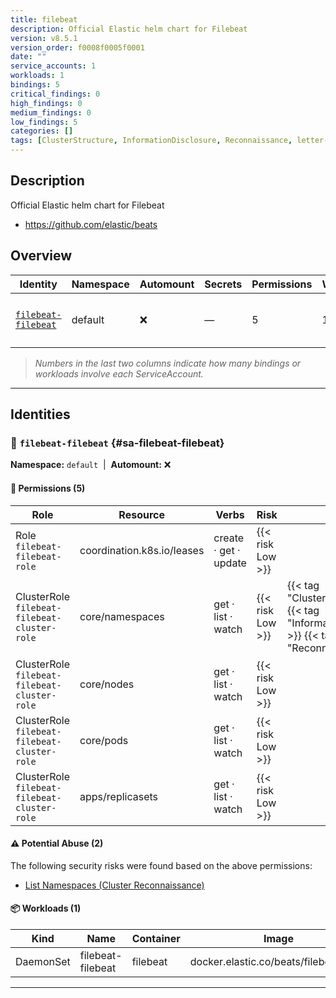 ```yaml
---
title: filebeat
description: Official Elastic helm chart for Filebeat
version: v8.5.1
version_order: f0008f0005f0001
date: ""
service_accounts: 1
workloads: 1
bindings: 5
critical_findings: 0
high_findings: 0
medium_findings: 0
low_findings: 5
categories: []
tags: [ClusterStructure, InformationDisclosure, Reconnaissance, letter-F]
---
```


## Description

Official Elastic helm chart for Filebeat

- https://github.com/elastic/beats

## Overview

| Identity                                     | Namespace | Automount | Secrets | Permissions | Workloads | Risk               |
| -------------------------------------------- | --------- | --------- | ------- | ----------- | --------- | ------------------ |
| [`filebeat-filebeat`](#sa-filebeat-filebeat) | default   | ❌        | —       | 5           | 1         | {{< risk "Low" >}} |

> _Numbers in the last two columns indicate how many bindings or workloads involve each ServiceAccount._

---

## Identities

### 🤖 `filebeat-filebeat` {#sa-filebeat-filebeat}

**Namespace:** `default` &nbsp;|&nbsp; **Automount:** ❌

#### 🔑 Permissions (5)

| Role                                         | Resource                   | Verbs                 | Risk             | Tags                                                                                            |
| -------------------------------------------- | -------------------------- | --------------------- | ---------------- | ----------------------------------------------------------------------------------------------- |
| Role `filebeat-filebeat-role`                | coordination.k8s.io/leases | create · get · update | {{< risk Low >}} |                                                                                                 |
| ClusterRole `filebeat-filebeat-cluster-role` | core/namespaces            | get · list · watch    | {{< risk Low >}} | {{< tag "ClusterStructure" >}} {{< tag "InformationDisclosure" >}} {{< tag "Reconnaissance" >}} |
| ClusterRole `filebeat-filebeat-cluster-role` | core/nodes                 | get · list · watch    | {{< risk Low >}} |                                                                                                 |
| ClusterRole `filebeat-filebeat-cluster-role` | core/pods                  | get · list · watch    | {{< risk Low >}} |                                                                                                 |
| ClusterRole `filebeat-filebeat-cluster-role` | apps/replicasets           | get · list · watch    | {{< risk Low >}} |                                                                                                 |

#### ⚠️ Potential Abuse (2)

The following security risks were found based on the above permissions:

- [List Namespaces (Cluster Reconnaissance)](/rules/1082)

#### 📦 Workloads (1)

| Kind      | Name              | Container | Image                                  |
| --------- | ----------------- | --------- | -------------------------------------- |
| DaemonSet | filebeat-filebeat | filebeat  | docker.elastic.co/beats/filebeat:8.5.1 |

---
